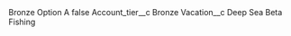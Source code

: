<?xml version="1.0" encoding="UTF-8"?>
<CustomMetadata xmlns="http://soap.sforce.com/2006/04/metadata" xmlns:xsi="http://www.w3.org/2001/XMLSchema-instance" xmlns:xsd="http://www.w3.org/2001/XMLSchema">
    <label>Bronze Option A</label>
    <protected>false</protected>
    <values>
        <field>Account_tier__c</field>
        <value xsi:type="xsd:string">Bronze</value>
    </values>
    <values>
        <field>Vacation__c</field>
        <value xsi:type="xsd:string">Deep Sea Beta Fishing</value>
    </values>
</CustomMetadata>

